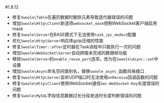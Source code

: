 #1.8.12

* 修复`Swoole\Table`在遍历数据时删除元素导致迭代器错误的问题
* 增加`Swoole\Http\Client`新选项`websocket_mask`控制WebSocket客户端启用mask
* 修复`Swoole\Server`在BASE模式下无法使用`task_ipc_mode=3`配置
* 优化`Swoole\Http\Server`响应体gzip压缩的性能
* 修复`Swoole\Timer::after`定时器在Task进程中只能执行一次的问题
* 增加`Swoole\WebSocket\Server`自动拼接未完成的数据帧功能
* 移除`Swoole\Server`的`enable_reuse_port`选项，改为在`Swoole\Async::set`中设置
* 增加`Swoole\Async`命名空间类别名，替换`swoole_async_`函数风格接口
* 修复`Swoole\Http\Server`监听UDP端口时无法使用`onReceive`回调函数的问题
* 修复`Swoole\Http\Client`使用WebSocket通信`Sec-WebSocket-Key`长度错误的问题
* 修复`Swoole\MySQL`字段信息数据过长分段发送时长度判断错误的问题




